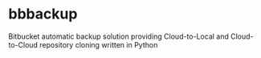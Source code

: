 # bbbackup
Bitbucket automatic backup solution providing Cloud-to-Local and Cloud-to-Cloud repository cloning written in Python
